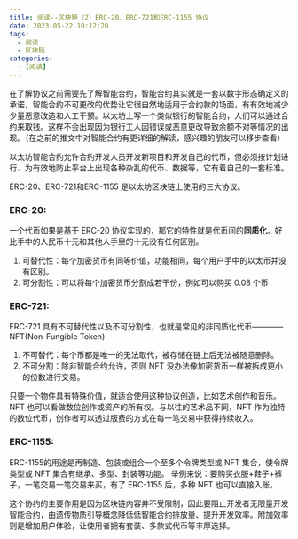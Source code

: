 ```yaml
---
title: 阅读--区块链（2）ERC-20、ERC-721和ERC-1155 协议
date: 2023-05-22 10:12:20
tags:
  - 阅读
  - 区块链
categories:
  - [阅读]
---
```


在了解协议之前需要先了解智能合约，智能合约其实就是一套以数字形态确定义的承诺，智能合约不可更改的优势让它很自然地适用于合约款的场面，有有效地减少少量恶意改造和人工干预。以太坊上写一个类似银行的智能合约，人们可以通过合约来取钱。这样不会出现因为银行工人因错误或恶意更改导致余额不对等情况的出现。（在之前的推文中对智能合约有更详细的解读，感兴趣的朋友可以移步查看）
 
以太坊智能合约允许合约开发人员开发新项目和开发自己的代币，但必须按计划进行、为有效地防止平台上出现各种杂乱的代币、数据等，它有着自己的一套标准。

ERC-20、ERC-721和ERC-1155 是以太坊区块链上使用的三大协议。

### ERC-20:
一个代币如果是基于 ERC-20 协议实现的，那它的特性就是代币间的**同质化**。好比手中的人民币十元和其他人手里的十元没有任何区别。
1. 可替代性：每个加密货币有同等价值，功能相同，每个用户手中的以太币并没有区别。
2. 可分割性：可以将每个加密货币分割成若干份，例如可以购买 0.08 个币

### ERC-721:
ERC-721 具有不可替代性以及不可分割性，也就是常见的非同质化代币————NFT(Non-Fungible Token)
1. 不可替代：每个币都是唯一的无法取代，被存储在链上后无法被随意删除。
2. 不可分割：除非智能合约允许，否则 NFT 没办法像加密货币一样被拆成更小的份数进行交易。

只要一个物件具有特殊价值，就适合使用这种协议创造，比如艺术创作和音乐。
NFT 也可以看做数位创作或资产的所有权。与以往的艺术品不同，NFT 作为独特的数位代币，创作者可以透过版费的方式在每一笔交易中获得持续收入。

### ERC-1155:
ERC-1155的用途是再制造、包装或组合一个至多个令牌类型或 NFT 集合，使令牌类型或 NFT 集合有继承、多型、封装等功能。
举例来说：要购买衣服+鞋子+裤子，一笔交易一笔交易来买，有了 ERC-1155 后，多种 NFT 也可以直接入账。

这个协约的主要作用是因为区块链内容并不受限制，因此要阻止开发者无限量开发智能合约，由遗传物质引导概念降低低智能合约排放量、提升开发效率。附加效率则是增加用户体验，让使用者拥有套装、多款式代币等丰厚选择。

